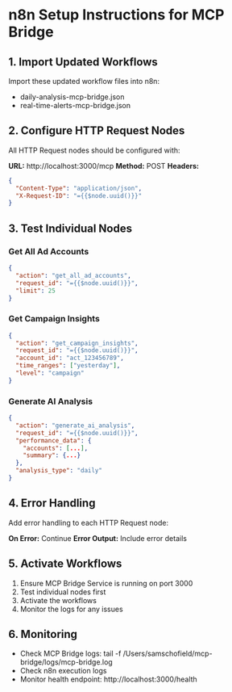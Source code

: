 
# n8n Setup Instructions for MCP Bridge

## 1. Import Updated Workflows

Import these updated workflow files into n8n:
- daily-analysis-mcp-bridge.json
- real-time-alerts-mcp-bridge.json

## 2. Configure HTTP Request Nodes

All HTTP Request nodes should be configured with:

**URL:** http://localhost:3000/mcp
**Method:** POST
**Headers:**
```json
{
  "Content-Type": "application/json",
  "X-Request-ID": "={{$node.uuid()}}"
}
```

## 3. Test Individual Nodes

### Get All Ad Accounts
```json
{
  "action": "get_all_ad_accounts",
  "request_id": "={{$node.uuid()}}",
  "limit": 25
}
```

### Get Campaign Insights
```json
{
  "action": "get_campaign_insights",
  "request_id": "={{$node.uuid()}}",
  "account_id": "act_123456789",
  "time_ranges": ["yesterday"],
  "level": "campaign"
}
```

### Generate AI Analysis
```json
{
  "action": "generate_ai_analysis",
  "request_id": "={{$node.uuid()}}",
  "performance_data": {
    "accounts": [...],
    "summary": {...}
  },
  "analysis_type": "daily"
}
```

## 4. Error Handling

Add error handling to each HTTP Request node:

**On Error:** Continue
**Error Output:** Include error details

## 5. Activate Workflows

1. Ensure MCP Bridge Service is running on port 3000
2. Test individual nodes first
3. Activate the workflows
4. Monitor the logs for any issues

## 6. Monitoring

- Check MCP Bridge logs: tail -f /Users/samschofield/mcp-bridge/logs/mcp-bridge.log
- Check n8n execution logs
- Monitor health endpoint: http://localhost:3000/health
